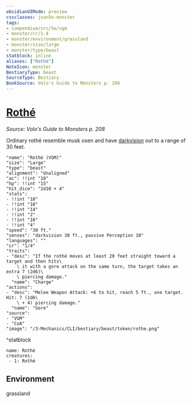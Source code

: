 ```yaml
---
obsidianUIMode: preview
cssclasses: json5e-monster
tags:
- compendium/src/5e/vgm
- monster/cr/1-4
- monster/environment/grassland
- monster/size/large
- monster/type/beast
statblock: inline
aliases: ["Rothé"]
NoteIcon: monster
BestiaryType: beast
SourceType: Bestiary
BookSource: Volo's Guide to Monsters p. 208
---
```

# [Rothé](3-Mechanics\CLI\bestiary\beast/rothe-vgm.md)
*Source: Volo's Guide to Monsters p. 208*  

Ordinary rothé resemble musk oxen and have [darkvision](senses.md#darkvision) out to a range of 30 feet.

```statblock
"name": "Rothé (VGM)"
"size": "Large"
"type": "beast"
"alignment": "Unaligned"
"ac": !!int "10"
"hp": !!int "15"
"hit_dice": "2d10 + 4"
"stats":
- !!int "18"
- !!int "10"
- !!int "14"
- !!int "2"
- !!int "10"
- !!int "4"
"speed": "30 ft."
"senses": "darkvision 30 ft., passive Perception 10"
"languages": ""
"cr": "1/4"
"traits":
- "desc": "If the rothé moves at least 20 feet straight toward a target and then hits\
    \ it with a gore attack on the same turn, the target takes an extra 7 (2d6)\
    \ piercing damage."
  "name": "Charge"
"actions":
- "desc": "Melee Weapon Attack: +6 to hit, reach 5 ft., one target. Hit: 7 (1d6\
    \ + 4) piercing damage."
  "name": "Gore"
"source":
- "VGM"
- "CoA"
"image": "/3-Mechanics/CLI/bestiary/beast/token/rothe.png"
```
^statblock

```encounter-table
name: Rothé
creatures:
 - 1: Rothé
```

## Environment

grassland